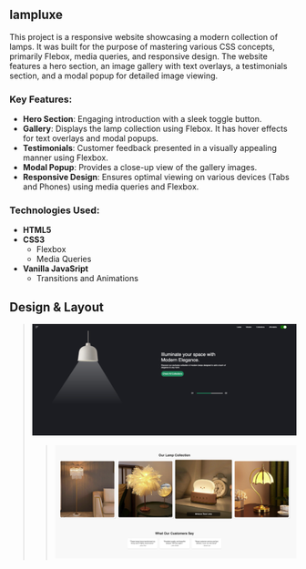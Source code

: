 
## lampluxe

This project is a responsive website showcasing a modern collection of lamps. It was built for the purpose of mastering various CSS concepts, primarily Flebox, media queries, and responsive design. The website features a hero section, an image gallery with text overlays, a testimonials section, and a modal popup for detailed image viewing. 


### Key Features:
- **Hero Section**: Engaging introduction with a sleek toggle button. 
- **Gallery**: Displays the lamp collection using Flebox. It has hover effects for text overlays and modal popups. 
- **Testimonials**: Customer feedback presented in a visually appealing manner using Flexbox. 
- **Modal Popup**: Provides a close-up view of the gallery images.
- **Responsive Design**: Ensures optimal viewing on various devices (Tabs and Phones) using media queries and Flexbox.

### Technologies Used:
- **HTML5**
- **CSS3**
  - Flexbox
  - Media Queries
- **Vanilla JavaSript**
  - Transitions and Animations

## Design & Layout 
> ![Screenshot](./images/preview1.png)
>
> > ![Screenshot](./images/preview2.png)
